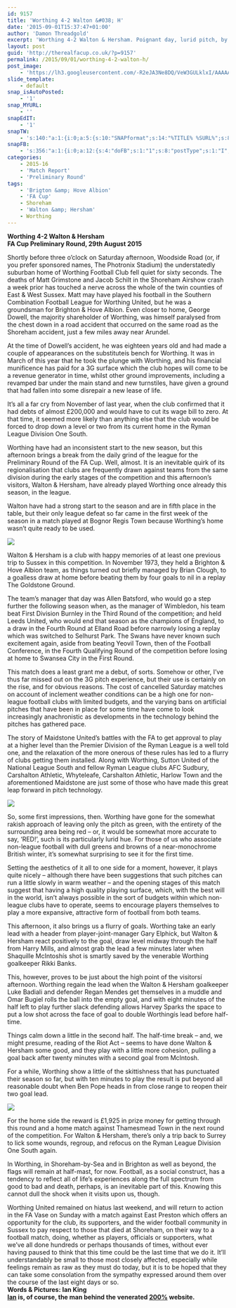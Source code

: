 ```yaml
---
id: 9157
title: 'Worthing 4-2 Walton &#038; H'
date: '2015-09-01T15:37:47+01:00'
author: 'Damon Threadgold'
excerpt: 'Worthing 4-2 Walton & Hersham. Poignant day, lurid pitch, by Ian King.'
layout: post
guid: 'http://therealfacup.co.uk/?p=9157'
permalink: /2015/09/01/worthing-4-2-walton-h/
post_image:
    - 'https://lh3.googleusercontent.com/-R2eJA3Ne8DQ/VeW3GULklxI/AAAAAAAAFho/y9oZ_fNK9_0/s650-Ic42/20812341280_d587d483a5_c%252520%2525281%252529.jpg'
slide_template:
    - default
snap_isAutoPosted:
    - '1'
snap_MYURL:
    - ''
snapEdIT:
    - '1'
snapTW:
    - 's:140:"a:1:{i:0;a:5:{s:10:"SNAPformat";s:14:"%TITLE% %SURL%";s:8:"attchImg";s:1:"0";s:9:"isAutoImg";s:1:"A";s:8:"imgToUse";s:0:"";s:4:"doTW";i:0;}}";'
snapFB:
    - 's:356:"a:1:{i:0;a:12:{s:4:"doFB";s:1:"1";s:8:"postType";s:1:"I";s:10:"AttachPost";s:1:"2";s:10:"SNAPformat";s:15:"%EXCERPT% %URL%";s:9:"isAutoImg";s:1:"A";s:8:"imgToUse";s:0:"";s:9:"isAutoURL";s:1:"A";s:8:"urlToUse";s:0:"";s:11:"isPrePosted";s:1:"1";s:8:"isPosted";s:1:"1";s:4:"pgID";s:30:"156412412358_10153557351892359";s:5:"pDate";s:19:"2015-09-01 14:38:00";}}";'
categories:
    - 2015-16
    - 'Match Report'
    - 'Preliminary Round'
tags:
    - 'Brigton &amp; Hove Albion'
    - 'FA Cup'
    - Shoreham
    - 'Walton &amp; Hersham'
    - Worthing
---
```


**Worthing 4-2 Walton &amp; Hersham**  
 **FA Cup Preliminary Round, 29th August 2015**

Shortly before three o’clock on Saturday afternoon, Woodside Road (or, if you prefer sponsored names, The Photronix Stadium) the understatedly suburban home of Worthing Football Club fell quiet for sixty seconds. The deaths of Matt Grimstone and Jacob Schilt in the Shoreham Airshow crash a week prior has touched a nerve across the whole of the twin counties of East &amp; West Sussex. Matt may have played his football in the Southern Combination Football League for Worthing United, but he was a groundsman for Brighton &amp; Hove Albion. Even closer to home, George Dowell, the majority shareholder of Worthing, was himself paralysed from the chest down in a road accident that occurred on the same road as the Shoreham accident, just a few miles away near Arundel.

At the time of Dowell’s accident, he was eighteen years old and had made a couple of appearances on the substituteís bench for Worthing. It was in March of this year that he took the plunge with Worthing, and his financial munificence has paid for a 3G surface which the club hopes will come to be a revenue generator in time, whilst other ground improvements, including a revamped bar under the main stand and new turnstiles, have given a ground that had fallen into some disrepair a new lease of life.

It’s all a far cry from November of last year, when the club confirmed that it had debts of almost £200,000 and would have to cut its wage bill to zero. At that time, it seemed more likely than anything else that the club would be forced to drop down a level or two from its current home in the Ryman League Division One South.

Worthing have had an inconsistent start to the new season, but this afternoon brings a break from the daily grind of the league for the Preliminary Round of the FA Cup. Well, almost. It is an inevitable quirk of its regionalisation that clubs are frequently drawn against teams from the same division during the early stages of the competition and this afternoon’s visitors, Walton &amp; Hersham, have already played Worthing once already this season, in the league.

Walton have had a strong start to the season and are in fifth place in the table, but their only league defeat so far came in the first week of the season in a match played at Bognor Regis Town because Worthing’s home wasn’t quite ready to be used.

![](https://lh3.googleusercontent.com/-BsaAt0csHuI/VeW3GQjrGEI/AAAAAAAAFhw/0is0T-WPPLY/s912-Ic42/20990554402_163994901e_o.jpg)

Walton &amp; Hersham is a club with happy memories of at least one previous trip to Sussex in this competition. In November 1973, they held a Brighton &amp; Hove Albion team, as things turned out briefly managed by Brian Clough, to a goalless draw at home before beating them by four goals to nil in a replay The Goldstone Ground.

The team’s manager that day was Allen Batsford, who would go a step further the following season when, as the manager of Wimbledon, his team beat First Division Burnley in the Third Round of the competition; and held Leeds United, who would end that season as the champions of England, to a draw in the Fourth Round at Elland Road before narrowly losing a replay which was switched to Selhurst Park. The Swans have never known such excitement again, aside from beating Yeovil Town, then of the Football Conference, in the Fourth Qualifying Round of the competition before losing at home to Swansea City in the First Round.

This match does a least grant me a debut, of sorts. Somehow or other, I’ve thus far missed out on the 3G pitch experience, but their use is certainly on the rise, and for obvious reasons. The cost of cancelled Saturday matches on account of inclement weather conditions can be a high one for non-league football clubs with limited budgets, and the varying bans on artificial pitches that have been in place for some time have come to look increasingly anachronistic as developments in the technology behind the pitches has gathered pace.

The story of Maidstone United’s battles with the FA to get approval to play at a higher level than the Premier Division of the Ryman League is a well told one, and the relaxation of the more onerous of these rules has led to a flurry of clubs getting them installed. Along with Worthing, Sutton United of the National League South and fellow Ryman League clubs AFC Sudbury, Carshalton Athletic, Whyteleafe, Carshalton Athletic, Harlow Town and the aforementioned Maidstone are just some of those who have made this great leap forward in pitch technology.

![](https://lh3.googleusercontent.com/-R2eJA3Ne8DQ/VeW3GULklxI/AAAAAAAAFho/y9oZ_fNK9_0/s650-Ic42/20812341280_d587d483a5_c%252520%2525281%252529.jpg)

So, some first impressions, then. Worthing have gone for the somewhat rakish approach of leaving only the pitch as green, with the entirety of the surrounding area being red – or, it would be somewhat more accurate to say, ‘RED!’, such is its particularly lurid hue. For those of us who associate non-league football with dull greens and browns of a near-monochrome British winter, it’s somewhat surprising to see it for the first time.

Setting the aesthetics of it all to one side for a moment, however, it plays quite nicely – although there have been suggestions that such pitches can run a little slowly in warm weather – and the opening stages of this match suggest that having a high quality playing surface, which, with the best will in the world, isn’t always possible in the sort of budgets within which non-league clubs have to operate, seems to encourage players themselves to play a more expansive, attractive form of football from both teams.

This afternoon, it also brings us a flurry of goals. Worthing take an early lead with a header from player-joint-manager Gary Elphick, but Walton &amp; Hersham react positively to the goal, draw level midway through the half from Harry Mills, and almost grab the lead a few minutes later when Shaquille McIntoshís shot is smartly saved by the venerable Worthing goalkeeper Rikki Banks.

This, however, proves to be just about the high point of the visitorsí afternoon. Worthing regain the lead when the Walton &amp; Hersham goalkeeper Luke Badiali and defender Regan Mendes get themselves in a muddle and Omar Bugiel rolls the ball into the empty goal, and with eight minutes of the half left to play further slack defending allows Harvey Sparks the space to put a low shot across the face of goal to double Worthingís lead before half-time.

Things calm down a little in the second half. The half-time break – and, we might presume, reading of the Riot Act – seems to have done Walton &amp; Hersham some good, and they play with a little more cohesion, pulling a goal back after twenty minutes with a second goal from McIntosh.

For a while, Worthing show a little of the skittishness that has punctuated their season so far, but with ten minutes to play the result is put beyond all reasonable doubt when Ben Pope heads in from close range to reopen their two goal lead.

![](https://lh3.googleusercontent.com/-ZW9J-CTkS3c/VeW3GLuqFNI/AAAAAAAAFhk/ZKJLiDzX5Qg/s800-Ic42/20812504288_31ae972ec6_o.jpg)

For the home side the reward is £1,925 in prize money for getting through this round and a home match against Thamesmead Town in the next round of the competition. For Walton &amp; Hersham, there’s only a trip back to Surrey to lick some wounds, regroup, and refocus on the Ryman League Division One South again.

In Worthing, in Shoreham-by-Sea and in Brighton as well as beyond, the flags will remain at half-mast, for now. Football, as a social construct, has a tendency to reflect all of life’s experiences along the full spectrum from good to bad and death, perhaps, is an inevitable part of this. Knowing this cannot dull the shock when it visits upon us, though.

Worthing United remained on hiatus last weekend, and will return to action in the FA Vase on Sunday with a match against East Preston which offers an opportunity for the club, its supporters, and the wider football community in Sussex to pay respect to those that died at Shoreham, on their way to a football match, doing, whether as players, officials or supporters, what we’ve all done hundreds or perhaps thousands of times, without ever having paused to think that this time could be the last time that we do it. It’ll understandably be small to those most closely affected, especially while feelings remain as raw as they must do today, but it is to be hoped that they can take some consolation from the sympathy expressed around them over the course of the last eight days or so.  
 **Words &amp; Pictures: Ian King  
[Ian](https://twitter.com/twoht) is, of course, the man behind the venerated [200%](http://twohundredpercent.net/) website.**